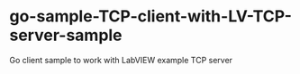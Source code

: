 # go-sample-TCP-client-with-LV-TCP-server-sample
 Go client sample to work with LabVIEW example TCP server
